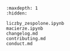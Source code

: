 ```{include} ../README.md
```

```{toctree}
:maxdepth: 1
:hidden:

liczby_zespolone.ipynb
macierze.ipynb
changelog.md
contributing.md
conduct.md
```
